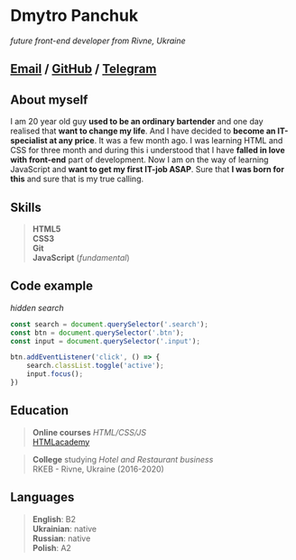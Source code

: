 Dmytro Panchuk
==========================
*future front-end developer from Rivne, Ukraine*

[Email](mailto:dmytropanchuk0@gmail.com) / [GitHub](https://github.com/DmitriiFrontEnd) / [Telegram](https://t.me/dmiittrrii)
----------------------------

## About myself

I am 20 year old guy **used to be an ordinary bartender** and one day realised that **want to change my life**. And I have decided to **become an IT-specialist at any price**. It was a few month ago. I was learning HTML and CSS for three month and during this i understood that I have **falled in love with front-end** part of development. 
Now I am on the way of learning JavaScript and **want to get my first IT-job ASAP**. 
Sure that **I was born for this** and sure that is my true calling. 

## Skills 

>**HTML5**\
>**CSS3**\
>**Git**\
>**JavaScript** (*fundamental*)

## Code example
*hidden search*

```JavaScript
const search = document.querySelector('.search');
const btn = document.querySelector('.btn');
const input = document.querySelector('.input');

btn.addEventListener('click', () => {
    search.classList.toggle('active');
    input.focus();
})
```


## Education

>**Online courses**  *HTML/CSS/JS*\
[HTMLacademy](https://htmlacademy.ru/profile/id1558961)

>**College** studying *Hotel and Restaurant business*\
RKEB - Rivne, Ukraine (2016-2020)

##  Languages

>**English**: B2\
**Ukrainian**: native\
**Russian**: native\
**Polish**: A2
